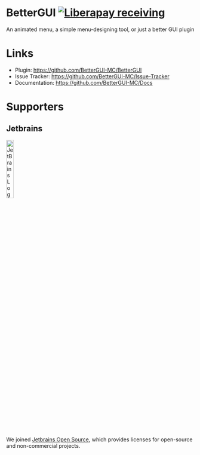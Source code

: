# BetterGUI [![Liberapay receiving](https://img.shields.io/liberapay/receives/BetterGUI-MC?logo=liberapay)](https://liberapay.com/BetterGUI-MC/)
An animated menu, a simple menu-designing tool, or just a better GUI plugin

# Links
* Plugin: https://github.com/BetterGUI-MC/BetterGUI
* Issue Tracker: https://github.com/BetterGUI-MC/Issue-Tracker
* Documentation: https://github.com/BetterGUI-MC/Docs

# Supporters

## Jetbrains

<img src="https://resources.jetbrains.com/storage/products/company/brand/logos/jb_beam.png" alt="JetBrains Logo (Main) logo." width="20%" height="20%">

We joined [Jetbrains Open Source](https://jb.gg/OpenSourceSupport), which provides licenses for open-source and non-commercial projects.
